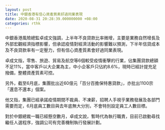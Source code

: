 ```yaml
---
layout: post
title: 中銀香港有信心資產質素好過同業表現
date: 2020-08-31 20:28:39.000000000 +08:00
categories: rthk
---
```


中銀香港風險總監卓成文強調，上半年不良貸款比率微增，主要是業務自然增長及外部宏觀經濟指標影響，但承認疫情對經濟活動的影響難以預測，下半年信貸成本及不良貸款率有一定壓力，但有信心資產質素會好過同業表現。

卓成文指，零售、旅遊、貿易及航空等6個較受疫情衝擊的行業，佔集團貸款總額不足11%，當中客戶以大企業為主，中小企客戶只佔約8.6%，現時已經計提充足撥備，整體資產質素可控。

另外，截至6月底，集團批出近60億元「百分百擔保特惠貸款」，亦批出1100宗「還息不還本」個案。

他又指，集團已經承諾疫情期間不裁員、不凍薪，招聘人手視乎業務發展及各部門需要而定，6月底員工數目與去年底無大分別，不會特別設定員工人數目標。

對於中銀總裁一職已經懸空數月，卓成文說，暫時代為執行職責，目前已啟動尋找繼任人選程序，強調公司有完善機制執行發展計劃。
